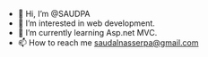 - 👋 Hi, I’m @SAUDPA
- 👀 I’m interested in web development.
- 🌱 I’m currently learning Asp.net MVC.
- 📫 How to reach me saudalnasserpa@gmail.com

<!---
SAUDPA/SAUDPA is a ✨ special ✨ repository because its `README.md` (this file) appears on your GitHub profile.
You can click the Preview link to take a look at your changes.
--->
